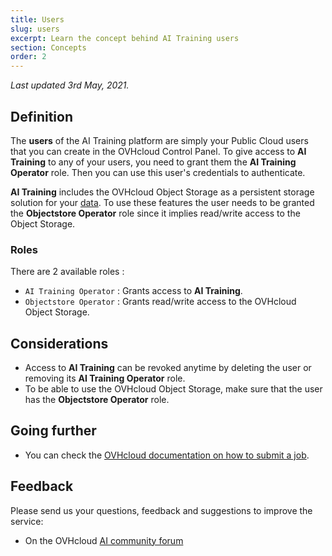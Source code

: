 ```yaml
---
title: Users
slug: users
excerpt: Learn the concept behind AI Training users
section: Concepts
order: 2
---
```

*Last updated 3rd May, 2021.*

## Definition

The **users** of the AI Training platform are simply your Public Cloud users that you can create in the OVHcloud Control Panel. To give access to **AI Training** to any of your users, you need to grant them the **AI Training Operator** role. Then you can use this user's credentials to authenticate.

**AI Training** includes the OVHcloud Object Storage as a persistent storage solution for your [data](../data). To use these features the user needs to be granted the **Objectstore Operator** role since it implies read/write access to the Object Storage.

### Roles

There are 2 available roles :

-   `AI Training Operator` : Grants access to **AI Training**.
-   `Objectstore Operator` : Grants read/write access to the OVHcloud Object Storage.

## Considerations

-   Access to **AI Training** can be revoked anytime by deleting the user or removing its **AI Training Operator** role.
-   To be able to use the OVHcloud Object Storage, make sure that the user has the **Objectstore Operator** role.

## Going further

-   You can check the [OVHcloud documentation on how to submit a job](../submit-job).

## Feedback

Please send us your questions, feedback and suggestions to improve the service:

-   On the OVHcloud [AI community forum](https://community.ovh.com/en/c/Data-AI)
